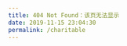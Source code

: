 ```yaml
---
title: 404 Not Found：该页无法显示
date: 2019-11-15 23:04:30
permalink: /charitable
---
```


<script type="text/javascript" src="//www.qq.com/404/search_children.js" charset="utf-8" homePageUrl="<%- config.url %>" homePageName="回到我的主页"></script>
<!-- ---
title: 404 Not Found：该页无法显示
toc: false
comments: false
permalink: /404
---
<script type="text/javascript" src="//www.qq.com/404/search_children.js" charset="utf-8" homePageUrl="<%- config.url %>" homePageName="回到我的主页"></script>
 -->
